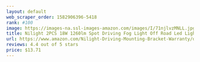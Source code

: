 ```yaml
---
layout: default 
﻿web_scraper_order: 1582906396-5418
rank: #100
image: https://images-na.ssl-images-amazon.com/images/I/71njlvzMNLL.jpg
title: Nilight 2PCS 18W 1260lm Spot Driving Fog Light Off Road Led Lights Bar Mounting Bracket for…
url: https://www.amazon.com/Nilight-Driving-Mounting-Bracket-Warranty/dp/B00G620ZVU/ref=zg_mw_automotive_100?_encoding=UTF8&psc=1&refRID=71P7PJZXCW0B4SNTTKSK
reviews: 4.4 out of 5 stars
price: $13.71 
---
```

